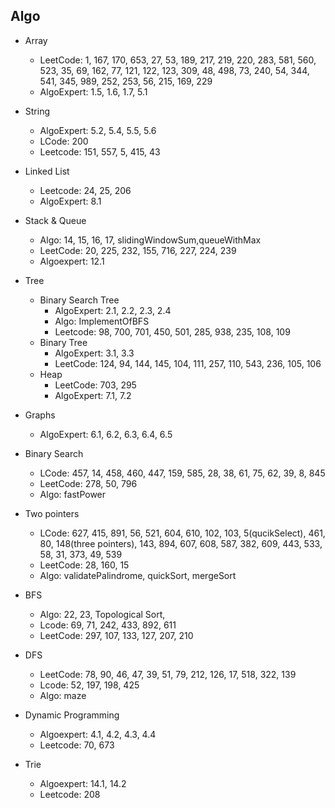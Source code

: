 ## Algo

- Array

  - LeetCode: 1, 167, 170, 653, 27, 53, 189, 217, 219, 220, 283, 581, 560, 523, 35, 69, 162, 77, 121, 122, 123, 309, 48, 498, 73, 240, 54, 344, 541, 345, 989, 252, 253, 56, 215, 169, 229
  - AlgoExpert: 1.5, 1.6, 1.7, 5.1

- String

  - AlgoExpert: 5.2, 5.4, 5.5, 5.6
  - LCode: 200
  - Leetcode: 151, 557, 5, 415, 43

- Linked List

  - Leetcode: 24, 25, 206
  - AlgoExpert: 8.1

- Stack & Queue

  - Algo: 14, 15, 16, 17, slidingWindowSum,queueWithMax
  - LeetCode: 20, 225, 232, 155, 716, 227, 224, 239
  - Algoexpert: 12.1

- Tree

  - Binary Search Tree
    - AlgoExpert: 2.1, 2.2, 2.3, 2.4
    - Algo: ImplementOfBFS
    - Leetcode: 98, 700, 701, 450, 501, 285, 938, 235, 108, 109
  - Binary Tree
    - AlgoExpert: 3.1, 3.3
    - LeetCode: 124, 94, 144, 145, 104, 111, 257, 110, 543, 236, 105, 106
  - Heap
    - LeetCode: 703, 295
    - AlgoExpert: 7.1, 7.2

- Graphs
  - AlgoExpert: 6.1, 6.2, 6.3, 6.4, 6.5

* Binary Search

  - LCode: 457, 14, 458, 460, 447, 159, 585, 28, 38, 61, 75, 62, 39, 8, 845
  - LeetCode: 278, 50, 796
  - Algo: fastPower

* Two pointers

  - LCode: 627, 415, 891, 56, 521, 604, 610, 102, 103, 5(qucikSelect), 461, 80, 148(three pointers), 143, 894, 607, 608, 587, 382, 609, 443, 533, 58, 31, 373, 49, 539
  - LeetCode: 28, 160, 15
  - Algo: validatePalindrome, quickSort, mergeSort

* BFS

  - Algo: 22, 23, Topological Sort,
  - Lcode: 69, 71, 242, 433, 892, 611
  - LeetCode: 297, 107, 133, 127, 207, 210

* DFS

  - LeetCode: 78, 90, 46, 47, 39, 51, 79, 212, 126, 17, 518, 322, 139
  - Lcode: 52, 197, 198, 425
  - Algo: maze

* Dynamic Programming

  - Algoexpert: 4.1, 4.2, 4.3, 4.4
  - Leetcode: 70, 673

* Trie
  - Algoexpert: 14.1, 14.2
  - Leetcode: 208
